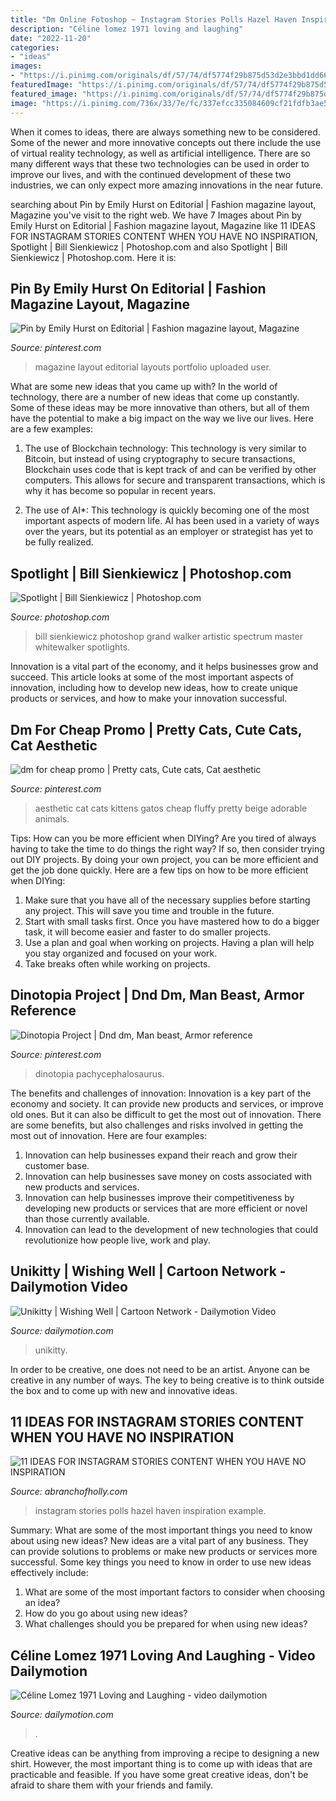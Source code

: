 ```yaml
---
title: "Dm Online Fotoshop ~ Instagram Stories Polls Hazel Haven Inspiration Example"
description: "Céline lomez 1971 loving and laughing"
date: "2022-11-20"
categories:
- "ideas"
images:
- "https://i.pinimg.com/originals/df/57/74/df5774f29b875d53d2e3bbd1dd668973.jpg"
featuredImage: "https://i.pinimg.com/originals/df/57/74/df5774f29b875d53d2e3bbd1dd668973.jpg"
featured_image: "https://i.pinimg.com/originals/df/57/74/df5774f29b875d53d2e3bbd1dd668973.jpg"
image: "https://i.pinimg.com/736x/33/7e/fc/337efcc335084609cf21fdfb3ae541e0--fashion-magazine-layouts-design-magazine.jpg"
---
```



When it comes to ideas, there are always something new to be considered. Some of the newer and more innovative concepts out there include the use of virtual reality technology, as well as artificial intelligence. There are so many different ways that these two technologies can be used in order to improve our lives, and with the continued development of these two industries, we can only expect more amazing innovations in the near future.

	

		
searching about Pin by Emily Hurst on Editorial | Fashion magazine layout, Magazine you've visit to the right web. We have 7 Images about Pin by Emily Hurst on Editorial | Fashion magazine layout, Magazine like 11 IDEAS FOR INSTAGRAM STORIES CONTENT WHEN YOU HAVE NO INSPIRATION, Spotlight | Bill Sienkiewicz | Photoshop.com and also Spotlight | Bill Sienkiewicz | Photoshop.com. Here it is:
		
    
## Pin By Emily Hurst On Editorial | Fashion Magazine Layout, Magazine

<img loading=lazy src="https://i.pinimg.com/736x/33/7e/fc/337efcc335084609cf21fdfb3ae541e0--fashion-magazine-layouts-design-magazine.jpg" onerror="this.onerror=null;this.src='https://tse1.mm.bing.net/th?id=OIP.FYId56p1anSHljZkXXh_QgHaJ3&amp;pid=15.1';" alt="Pin by Emily Hurst on Editorial | Fashion magazine layout, Magazine">

_Source: pinterest.com_

>magazine layout editorial layouts portfolio uploaded user. 

	

What are some new ideas that you came up with?
In the world of technology, there are a number of new ideas that come up constantly. Some of these ideas may be more innovative than others, but all of them have the potential to make a big impact on the way we live our lives. Here are a few examples:
1. The use of Blockchain technology: This technology is very similar to Bitcoin, but instead of using cryptography to secure transactions, Blockchain uses code that is kept track of and can be verified by other computers. This allows for secure and transparent transactions, which is why it has become so popular in recent years.

2. The use of AI*: This technology is quickly becoming one of the most important aspects of modern life. AI has been used in a variety of ways over the years, but its potential as an employer or strategist has yet to be fully realized.

    
## Spotlight | Bill Sienkiewicz | Photoshop.com

<img loading=lazy src="https://static.photoshop.com/content/spotlights/bill-sienkiewicz/images/Full-WhiteWalker.jpg" onerror="this.onerror=null;this.src='https://tse2.mm.bing.net/th?id=OIP.BQggP1ykQstY6jybxE7oOwHaGD&amp;pid=15.1';" alt="Spotlight | Bill Sienkiewicz | Photoshop.com">

_Source: photoshop.com_

>bill sienkiewicz photoshop grand walker artistic spectrum master whitewalker spotlights. 

	

Innovation is a vital part of the economy, and it helps businesses grow and succeed. This article looks at some of the most important aspects of innovation, including how to develop new ideas, how to create unique products or services, and how to make your innovation successful.

    
## Dm For Cheap Promo | Pretty Cats, Cute Cats, Cat Aesthetic

<img loading=lazy src="https://i.pinimg.com/originals/df/57/74/df5774f29b875d53d2e3bbd1dd668973.jpg" onerror="this.onerror=null;this.src='https://tse4.mm.bing.net/th?id=OIP.Si0UF2nT_9iB-rW6gIHl-gHaHW&amp;pid=15.1';" alt="dm for cheap promo | Pretty cats, Cute cats, Cat aesthetic">

_Source: pinterest.com_

>aesthetic cat cats kittens gatos cheap fluffy pretty beige adorable animals. 

	

Tips: How can you be more efficient when DIYing?
Are you tired of always having to take the time to do things the right way? If so, then consider trying out DIY projects. By doing your own project, you can be more efficient and get the job done quickly. Here are a few tips on how to be more efficient when DIYing: 
1. Make sure that you have all of the necessary supplies before starting any project. This will save you time and trouble in the future.
2. Start with small tasks first. Once you have mastered how to do a bigger task, it will become easier and faster to do smaller projects. 
3. Use a plan and goal when working on projects. Having a plan will help you stay organized and focused on your work. 
4. Take breaks often while working on projects.

    
## Dinotopia Project | Dnd Dm, Man Beast, Armor Reference

<img loading=lazy src="https://i.pinimg.com/736x/b4/ca/16/b4ca16192a8e4eda2b4eb5076be82842--avatar-dinosaurs.jpg" onerror="this.onerror=null;this.src='https://tse3.mm.bing.net/th?id=OIP.YWBE5uTb8XqAzVe1isNneAHaFJ&amp;pid=15.1';" alt="Dinotopia Project | Dnd dm, Man beast, Armor reference">

_Source: pinterest.com_

>dinotopia pachycephalosaurus. 

	

The benefits and challenges of innovation:
Innovation is a key part of the economy and society. It can provide new products and services, or improve old ones. But it can also be difficult to get the most out of innovation. There are some benefits, but also challenges and risks involved in getting the most out of innovation. Here are four examples:
1. Innovation can help businesses expand their reach and grow their customer base.
2. Innovation can help businesses save money on costs associated with new products and services.
3. Innovation can help businesses improve their competitiveness by developing new products or services that are more efficient or novel than those currently available.
4. Innovation can lead to the development of new technologies that could revolutionize how people live, work and play.

    
## Unikitty | Wishing Well | Cartoon Network - Dailymotion Video

<img loading=lazy src="https://s2.dmcdn.net/v/N1M8J1VtL5dOT99LA/x720" onerror="this.onerror=null;this.src='https://tse4.mm.bing.net/th?id=OIP.3myF3U67IcLClWFnEJoiMQHaEK&amp;pid=15.1';" alt="Unikitty | Wishing Well | Cartoon Network - Dailymotion Video">

_Source: dailymotion.com_

>unikitty. 

	

In order to be creative, one does not need to be an artist. Anyone can be creative in any number of ways. The key to being creative is to think outside the box and to come up with new and innovative ideas.

    
## 11 IDEAS FOR INSTAGRAM STORIES CONTENT WHEN YOU HAVE NO INSPIRATION

<img loading=lazy src="https://static1.squarespace.com/static/559533c9e4b012c9a363ee49/t/59f0c636a9db09f31abc68ee/1508951613597/hazel+haven+instagram" onerror="this.onerror=null;this.src='https://tse2.mm.bing.net/th?id=OIP.0dzHTq-n104gMBQbBv20LgHaNJ&amp;pid=15.1';" alt="11 IDEAS FOR INSTAGRAM STORIES CONTENT WHEN YOU HAVE NO INSPIRATION">

_Source: abranchofholly.com_

>instagram stories polls hazel haven inspiration example. 

	

Summary: What are some of the most important things you need to know about using new ideas?
New ideas are a vital part of any business. They can provide solutions to problems or make new products or services more successful. Some key things you need to know in order to use new ideas effectively include:
1. What are some of the most important factors to consider when choosing an idea?
2. How do you go about using new ideas?
3. What challenges should you be prepared for when using new ideas?

    
## Céline Lomez 1971 Loving And Laughing - Video Dailymotion

<img loading=lazy src="https://s1.dmcdn.net/v/C8dG61Ui6nqqlStKX/526x297" onerror="this.onerror=null;this.src='https://tse4.mm.bing.net/th?id=OIP.5UckGwJFuv22K32DCbRnJAHaEL&amp;pid=15.1';" alt="Céline Lomez 1971 Loving and Laughing - video dailymotion">

_Source: dailymotion.com_

>. 

	

Creative ideas can be anything from improving a recipe to designing a new shirt. However, the most important thing is to come up with ideas that are practicable and feasible. If you have some great creative ideas, don't be afraid to share them with your friends and family.

